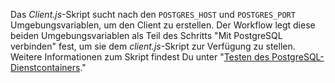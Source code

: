Das *Client.js*-Skript sucht nach den `POSTGRES_HOST` und `POSTGRES_PORT` Umgebungsvariablen, um den Client zu erstellen. Der Workflow legt diese beiden Umgebungsvariablen als Teil des Schritts "Mit PostgreSQL verbinden" fest, um sie dem *client.js*-Skript zur Verfügung zu stellen. Weitere Informationen zum Skript findest Du unter "[Testen des PostgreSQL-Dienstcontainers](#testing-the-postgresql-service-container)."
